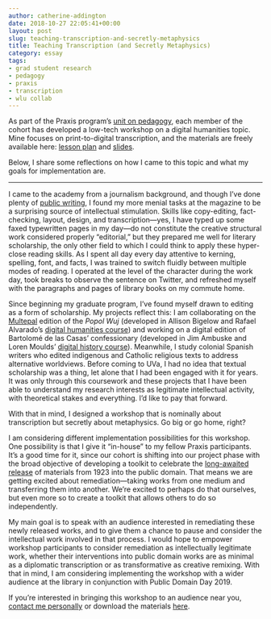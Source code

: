 ```yaml
---
author: catherine-addington
date: 2018-10-27 22:05:41+00:00
layout: post
slug: teaching-transcription-and-secretly-metaphysics
title: Teaching Transcription (and Secretly Metaphysics)
category: essay
tags:
- grad student research
- pedagogy
- praxis
- transcription
- wlu collab
---
```


As part of the Praxis program’s [unit on pedagogy](https://praxis.scholarslab.org/curriculum/2018-2019/), each member of the cohort has developed a low-tech workshop on a digital humanities topic. Mine focuses on print-to-digital transcription, and the materials are freely available here: [lesson plan](https://docs.google.com/document/d/1n-7xhTQA4z1D70xX7kziQ6KhRgrZ78tm4f48h4QiWdw/edit?usp=sharing) and [slides](https://docs.google.com/presentation/d/1VXXVwcuwMChoKPnAgeT_9F8IJZIV3KT9PrIoo25zQ7c/edit?usp=sharing).

Below, I share some reflections on how I came to this topic and what my goals for implementation are.



* * *



I came to the academy from a journalism background, and though I’ve done plenty of [public writing](http://scholarslab.org/writing-in-public-on-purpose-at-washington-lee-university/), I found my more menial tasks at the magazine to be a surprising source of intellectual stimulation. Skills like copy-editing, fact-checking, layout, design, and transcription—yes, I have typed up some faxed typewritten pages in my day—do not constitute the creative structural work considered properly “editorial,” but they prepared me well for literary scholarship, the only other field to which I could think to apply these hyper-close reading skills. As I spent all day every day attentive to kerning, spelling, font, and facts, I was trained to switch fluidly between multiple modes of reading. I operated at the level of the character during the work day, took breaks to observe the sentence on Twitter, and refreshed myself with the paragraphs and pages of library books on my commute home.

Since beginning my graduate program, I’ve found myself drawn to editing as a form of scholarship. My projects reflect this: I am collaborating on the [Multepal](http://multepal.spanitalport.virginia.edu/) edition of the _Popol Wuj_ (developed in Allison Bigelow and Rafael Alvarado’s [digital humanities course](https://dh.virginia.edu/course/latin-american-digital-humanities)) and working on a digital edition of Bartolomé de las Casas’ confessionary (developed in Jim Ambuske and Loren Moulds’ [digital history course](https://digitalhistory.law.virginia.edu/syllabus)). Meanwhile, I study colonial Spanish writers who edited indigenous and Catholic religious texts to address alternative worldviews. Before coming to UVa, I had no idea that textual scholarship was a thing, let alone that I had been engaged with it for years. It was only through this coursework and these projects that I have been able to understand my research interests as legitimate intellectual activity, with theoretical stakes and everything. I’d like to pay that forward.

With that in mind, I designed a workshop that is nominally about transcription but secretly about metaphysics. Go big or go home, right?

I am considering different implementation possibilities for this workshop. One possibility is that I give it “in-house” to my fellow Praxis participants. It’s a good time for it, since our cohort is shifting into our project phase with the broad objective of developing a toolkit to celebrate the [long-awaited release](https://www.theatlantic.com/technology/archive/2018/04/copywritten-so-dont-copy-me/557420/) of materials from 1923 into the public domain. That means we are getting excited about remediation—taking works from one medium and transferring them into another. We’re excited to perhaps do that ourselves, but even more so to create a toolkit that allows others to do so independently.

My main goal is to speak with an audience interested in remediating these newly released works, and to give them a chance to pause and consider the intellectual work involved in that process. I would hope to empower workshop participants to consider remediation as intellectually legitimate work, whether their interventions into public domain works are as minimal as a diplomatic transcription or as transformative as creative remixing. With that in mind, I am considering implementing the workshop with a wider audience at the library in conjunction with Public Domain Day 2019.

If you’re interested in bringing this workshop to an audience near you, [contact me personally](mailto:ca2bb@virginia.edu) or download the materials [here](https://docs.google.com/document/d/1n-7xhTQA4z1D70xX7kziQ6KhRgrZ78tm4f48h4QiWdw/edit?usp=sharing).
